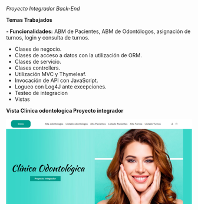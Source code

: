 *Proyecto Integrador Back-End*

**Temas Trabajados**

**- Funcionalidades:** ABM de Pacientes, ABM de Odontólogos, asignación de turnos, login y consulta de turnos.

- Clases de negocio.
- Clases de acceso a datos con la utilización de ORM.
- Clases de servicio.
- Clases controllers.
- Utilización MVC y Thymeleaf.
- Invocación de API con JavaScript.
- Logueo con Log4J ante excepciones.
- Testeo de integracion 
- Vistas 


**Vista Clinica odontologica Proyecto integrador**

![Image](https://github.com/LinaHuertas7/Proyecto-Integrador-Back-End/blob/master/proyecto-integrador/proyecto-integrador/src/main/resources/static/img/vistaProyectoIntegrador.PNG)
